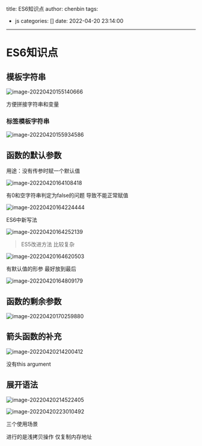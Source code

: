 title: ES6知识点
author: chenbin
tags:
  - js
categories: []
date: 2022-04-20 23:14:00
---
# ES6知识点

## 模板字符串

![image-20220420155140666](https://ypyun-cdn.u1n1.com/img/picgo/2022/04/20/20220420155140.png)

方便拼接字符串和变量

### 标签模板字符串

![image-20220420155934586](https://ypyun-cdn.u1n1.com/img/picgo/2022/04/20/20220420155934.png)



## 函数的默认参数

 用途：没有传参时赋一个默认值

![image-20220420164108418](https://ypyun-cdn.u1n1.com/img/picgo/2022/04/20/20220420164108.png)

有0和空字符串判定为false的问题 导致不能正常赋值

![image-20220420164224444](https://ypyun-cdn.u1n1.com/img/picgo/2022/04/20/20220420164224.png)

ES6中新写法

![image-20220420164252139](https://ypyun-cdn.u1n1.com/img/picgo/2022/04/20/20220420164252.png)

> ES5改进方法 比较复杂

![image-20220420164620503](https://ypyun-cdn.u1n1.com/img/picgo/2022/04/20/20220420164620.png)

有默认值的形参 最好放到最后

![image-20220420164809179](https://ypyun-cdn.u1n1.com/img/picgo/2022/04/20/20220420164809.png)

## 函数的剩余参数

![image-20220420170259880](https://ypyun-cdn.u1n1.com/img/picgo/2022/04/20/20220420170259.png)



## 箭头函数的补充

![image-20220420214200412](https://ypyun-cdn.u1n1.com/img/picgo/2022/04/20/20220420214200.png)

没有this argument



## 展开语法

![image-20220420214522405](https://ypyun-cdn.u1n1.com/img/picgo/2022/04/20/20220420214522.png)

![image-20220420223010492](https://ypyun-cdn.u1n1.com/img/picgo/2022/04/20/20220420223010.png)

三个使用场景

进行的是浅拷贝操作 仅复制内存地址

